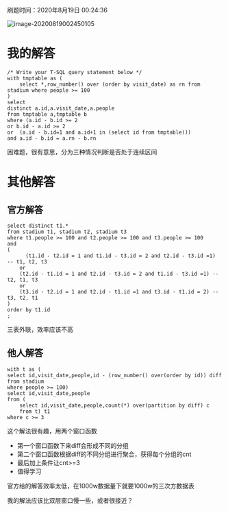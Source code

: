刷题时间：2020年8月19日 00:24:36

![image-20200819002450105](https://raw.githubusercontent.com/huoyongkang/PictureBed/master/20200819002457.png)

# 我的解答

```mssql
/* Write your T-SQL query statement below */
with tmptable as (
    select *,row_number() over (order by visit_date) as rn from stadium where people >= 100
)
select 
distinct a.id,a.visit_date,a.people
from tmptable a,tmptable b 
where (a.id - b.id >= 2 
or b.id - a.id >= 2 
or  (a.id - b.id=1 and a.id+1 in (select id from tmptable)))
and a.id - b.id = a.rn - b.rn
```

困难题，很有意思，分为三种情况判断是否处于连续区间

# 其他解答

## 官方解答

```mssql
select distinct t1.*
from stadium t1, stadium t2, stadium t3
where t1.people >= 100 and t2.people >= 100 and t3.people >= 100
and
(
	  (t1.id - t2.id = 1 and t1.id - t3.id = 2 and t2.id - t3.id =1)  -- t1, t2, t3
    or
    (t2.id - t1.id = 1 and t2.id - t3.id = 2 and t1.id - t3.id =1) -- t2, t1, t3
    or
    (t3.id - t2.id = 1 and t2.id - t1.id =1 and t3.id - t1.id = 2) -- t3, t2, t1
)
order by t1.id
;
```

三表外联，效率应该不高

## 他人解答

```mssql
with t as (
select id,visit_date,people,id - (row_number() over(order by id)) diff
from stadium
where people >= 100)
select id,visit_date,people
from (
    select id,visit_date,people,count(*) over(partition by diff) c
    from t) t1
where c >= 3
```

这个解法很有趣，用两个窗口函数

- 第一个窗口函数下来diff会形成不同的分组
- 第二个窗口函数根据diff的不同分组进行聚合，获得每个分组的cnt
- 最后加上条件让cnt>=3
- 值得学习



官方给的解答效率太低，在1000w数据量下就要1000w的三次方数据表

我的解法应该比双层窗口慢一些，或者很接近？